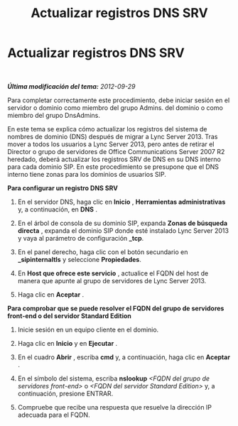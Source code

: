 ﻿---
title: Actualizar registros DNS SRV
TOCTitle: Actualizar registros DNS SRV
ms:assetid: a29149aa-30cc-4a59-af98-fb95c2385cce
ms:mtpsurl: https://technet.microsoft.com/es-es/library/JJ688161(v=OCS.15)
ms:contentKeyID: 49889513
ms.date: 01/07/2017
mtps_version: v=OCS.15
ms.translationtype: HT
---

# Actualizar registros DNS SRV

 

_**Última modificación del tema:** 2012-09-29_

Para completar correctamente este procedimiento, debe iniciar sesión en el servidor o dominio como miembro del grupo Admins. del dominio o como miembro del grupo DnsAdmins.

En este tema se explica cómo actualizar los registros del sistema de nombres de dominio (DNS) después de migrar a Lync Server 2013. Tras mover a todos los usuarios a Lync Server 2013, pero antes de retirar el Director o grupo de servidores de Office Communications Server 2007 R2 heredado, deberá actualizar los registros SRV de DNS en su DNS interno para cada dominio SIP. En este procedimiento se presupone que el DNS interno tiene zonas para los dominios de usuarios SIP.

**Para configurar un registro DNS SRV**

1.  En el servidor DNS, haga clic en **Inicio** , **Herramientas administrativas** y, a continuación, en **DNS** .

2.  En el árbol de consola de su dominio SIP, expanda **Zonas de búsqueda directa** , expanda el dominio SIP donde esté instalado Lync Server 2013 y vaya al parámetro de configuración **\_tcp**.

3.  En el panel derecho, haga clic con el botón secundario en **\_sipinternaltls** y seleccione **Propiedades**.

4.  En **Host que ofrece este servicio** , actualice el FQDN del host de manera que apunte al grupo de servidores de Lync Server 2013.

5.  Haga clic en **Aceptar** .

**Para comprobar que se puede resolver el FQDN del grupo de servidores front-end o del servidor Standard Edition**

1.  Inicie sesión en un equipo cliente en el dominio.

2.  Haga clic en **Inicio** y en **Ejecutar** .

3.  En el cuadro **Abrir** , escriba **cmd** y, a continuación, haga clic en **Aceptar** .

4.  En el símbolo del sistema, escriba **nslookup** *\<FQDN del grupo de servidores front-end\>* o *\<FQDN del servidor Standard Edition\>* y, a continuación, presione ENTRAR.

5.  Compruebe que recibe una respuesta que resuelve la dirección IP adecuada para el FQDN.

